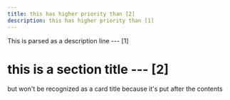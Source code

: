 ```yaml
---
title: this has higher priority than [2]
description: this has higher priority than [1]
---
```


This is parsed as a description line --- [1]

# this is a section title --- [2]
but won't be recognized as a card title because it's put after the contents
